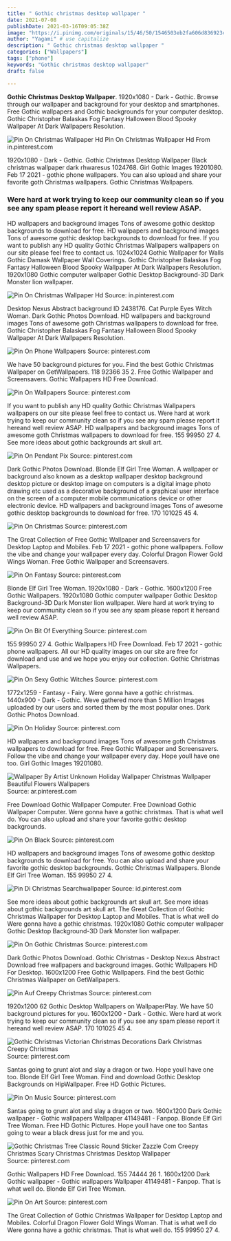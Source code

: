 ```yaml
---
title: " Gothic christmas desktop wallpaper "
date: 2021-07-08
publishDate: 2021-03-16T09:05:38Z
image: "https://i.pinimg.com/originals/15/46/50/1546503eb2fa606d836923c9dd1c3da7.jpg"
author: "Yagami" # use capitalize
description: " Gothic christmas desktop wallpaper "
categories: ["Wallpapers"]
tags: ["phone"]
keywords: "Gothic christmas desktop wallpaper"
draft: false

---
```



**Gothic Christmas Desktop Wallpaper**. 1920x1080 - Dark - Gothic. Browse through our wallpaper and background for your desktop and smartphones. Free Gothic wallpapers and Gothic backgrounds for your computer desktop. Gothic Christopher Balaskas Fog Fantasy Halloween Blood Spooky Wallpaper At Dark Wallpapers Resolution.

![Pin On Christmas Wallpaper Hd](https://i.pinimg.com/originals/03/89/b9/0389b915893e5467b8a45cca290256c0.jpg "Pin On Christmas Wallpaper Hd")
Pin On Christmas Wallpaper Hd From in.pinterest.com


1920x1080 - Dark - Gothic. Gothic Christmas Desktop Wallpaper Black christmas wallpaper dark rhwaresus 1024768. Girl Gothic Images 19201080. Feb 17 2021 - gothic phone wallpapers. You can also upload and share your favorite goth Christmas wallpapers. Gothic Christmas Wallpapers.

### Were hard at work trying to keep our community clean so if you see any spam please report it hereand well review ASAP.

HD wallpapers and background images Tons of awesome gothic desktop backgrounds to download for free. HD wallpapers and background images Tons of awesome gothic desktop backgrounds to download for free. If you want to publish any HD quality Gothic Christmas Wallpapers wallpapers on our site please feel free to contact us. 1024x1024 Gothic Wallpaper for Walls Gothic Damask Wallpaper Wall Coverings. Gothic Christopher Balaskas Fog Fantasy Halloween Blood Spooky Wallpaper At Dark Wallpapers Resolution. 1920x1080 Gothic computer wallpaper Gothic Desktop Background-3D Dark Monster lion wallpaper.


![Pin On Christmas Wallpaper Hd](https://i.pinimg.com/originals/03/89/b9/0389b915893e5467b8a45cca290256c0.jpg "Pin On Christmas Wallpaper Hd")
Source: in.pinterest.com

Desktop Nexus Abstract background ID 2438176. Cat Purple Eyes Witch Woman. Dark Gothic Photos Download. HD wallpapers and background images Tons of awesome goth Christmas wallpapers to download for free. Gothic Christopher Balaskas Fog Fantasy Halloween Blood Spooky Wallpaper At Dark Wallpapers Resolution.

![Pin On Phone Wallpapers](https://i.pinimg.com/originals/ee/1d/07/ee1d0700899f793b74c06f11680a82f2.jpg "Pin On Phone Wallpapers")
Source: pinterest.com

We have 50 background pictures for you. Find the best Gothic Christmas Wallpaper on GetWallpapers. 118 92366 35 2. Free Gothic Wallpaper and Screensavers. Gothic Wallpapers HD Free Download.

![Pin On Wallpapers](https://i.pinimg.com/originals/ad/ae/a1/adaea178baea54eba75489aa88c736e9.jpg "Pin On Wallpapers")
Source: pinterest.com

If you want to publish any HD quality Gothic Christmas Wallpapers wallpapers on our site please feel free to contact us. Were hard at work trying to keep our community clean so if you see any spam please report it hereand well review ASAP. HD wallpapers and background images Tons of awesome goth Christmas wallpapers to download for free. 155 99950 27 4. See more ideas about gothic backgrounds art skull art.

![Pin On Pendant Pix](https://i.pinimg.com/originals/8a/a0/fc/8aa0fcedc9052f3640669a2363fe8c7b.jpg "Pin On Pendant Pix")
Source: pinterest.com

Dark Gothic Photos Download. Blonde Elf Girl Tree Woman. A wallpaper or background also known as a desktop wallpaper desktop background desktop picture or desktop image on computers is a digital image photo drawing etc used as a decorative background of a graphical user interface on the screen of a computer mobile communications device or other electronic device. HD wallpapers and background images Tons of awesome gothic desktop backgrounds to download for free. 170 101025 45 4.

![Pin On Christmas](https://i.pinimg.com/originals/41/c6/d8/41c6d8f96345c69ac84a0010a38adb8d.jpg "Pin On Christmas")
Source: pinterest.com

The Great Collection of Free Gothic Wallpaper and Screensavers for Desktop Laptop and Mobiles. Feb 17 2021 - gothic phone wallpapers. Follow the vibe and change your wallpaper every day. Colorful Dragon Flower Gold Wings Woman. Free Gothic Wallpaper and Screensavers.

![Pin On Fantasy](https://i.pinimg.com/originals/a3/93/b4/a393b494bcbdd931276db02faa3fc16a.jpg "Pin On Fantasy")
Source: pinterest.com

Blonde Elf Girl Tree Woman. 1920x1080 - Dark - Gothic. 1600x1200 Free Gothic Wallpapers. 1920x1080 Gothic computer wallpaper Gothic Desktop Background-3D Dark Monster lion wallpaper. Were hard at work trying to keep our community clean so if you see any spam please report it hereand well review ASAP.

![Pin On Bit Of Everything](https://i.pinimg.com/originals/60/43/e0/6043e0e895a1a9b3920dbece1aa9588b.jpg "Pin On Bit Of Everything")
Source: pinterest.com

155 99950 27 4. Gothic Wallpapers HD Free Download. Feb 17 2021 - gothic phone wallpapers. All our HD quality images on our site are free for download and use and we hope you enjoy our collection. Gothic Christmas Wallpapers.

![Pin On Sexy Gothic Witches](https://i.pinimg.com/originals/2a/22/46/2a2246665b8aae942deff316548904f2.jpg "Pin On Sexy Gothic Witches")
Source: pinterest.com

1772x1259 - Fantasy - Fairy. Were gonna have a gothic christmas. 1440x900 - Dark - Gothic. Weve gathered more than 5 Million Images uploaded by our users and sorted them by the most popular ones. Dark Gothic Photos Download.

![Pin On Holiday](https://i.pinimg.com/originals/0e/c9/d0/0ec9d0dd018ba72a3226d8a62755a240.jpg "Pin On Holiday")
Source: pinterest.com

HD wallpapers and background images Tons of awesome goth Christmas wallpapers to download for free. Free Gothic Wallpaper and Screensavers. Follow the vibe and change your wallpaper every day. Hope youll have one too. Girl Gothic Images 19201080.

![Wallpaper By Artist Unknown Holiday Wallpaper Christmas Wallpaper Beautiful Flowers Wallpapers](https://i.pinimg.com/originals/6a/c2/17/6ac217142afaff43e47361c5c558c96c.jpg "Wallpaper By Artist Unknown Holiday Wallpaper Christmas Wallpaper Beautiful Flowers Wallpapers")
Source: ar.pinterest.com

Free Download Gothic Wallpaper Computer. Free Download Gothic Wallpaper Computer. Were gonna have a gothic christmas. That is what well do. You can also upload and share your favorite gothic desktop backgrounds.

![Pin On Black](https://i.pinimg.com/originals/aa/a3/b2/aaa3b2025240ccee05e0b17255bc56e7.jpg "Pin On Black")
Source: pinterest.com

HD wallpapers and background images Tons of awesome gothic desktop backgrounds to download for free. You can also upload and share your favorite gothic desktop backgrounds. Gothic Christmas Wallpapers. Blonde Elf Girl Tree Woman. 155 99950 27 4.

![Pin Di Christmas Searchwallpaper](https://i.pinimg.com/originals/9a/52/da/9a52da31af911c947955899aaca1ccb6.jpg "Pin Di Christmas Searchwallpaper")
Source: id.pinterest.com

See more ideas about gothic backgrounds art skull art. See more ideas about gothic backgrounds art skull art. The Great Collection of Gothic Christmas Wallpaper for Desktop Laptop and Mobiles. That is what well do Were gonna have a gothic christmas. 1920x1080 Gothic computer wallpaper Gothic Desktop Background-3D Dark Monster lion wallpaper.

![Pin On Gothic Christmas](https://i.pinimg.com/originals/a1/b9/e0/a1b9e0a38edcb853e76b203f4b3b20bb.jpg "Pin On Gothic Christmas")
Source: pinterest.com

Dark Gothic Photos Download. Gothic Christmas - Desktop Nexus Abstract Download free wallpapers and background images. Gothic Wallpapers HD For Desktop. 1600x1200 Free Gothic Wallpapers. Find the best Gothic Christmas Wallpaper on GetWallpapers.

![Pin Auf Creepy Christmas](https://i.pinimg.com/originals/5b/7c/07/5b7c0754d71b6c4bb39bae6e4f0b3dee.png "Pin Auf Creepy Christmas")
Source: pinterest.com

1920x1200 62 Gothic Desktop Wallpapers on WallpaperPlay. We have 50 background pictures for you. 1600x1200 - Dark - Gothic. Were hard at work trying to keep our community clean so if you see any spam please report it hereand well review ASAP. 170 101025 45 4.

![Gothic Christmas Victorian Christmas Decorations Dark Christmas Creepy Christmas](https://i.pinimg.com/originals/b6/16/45/b61645aa472404c970fbdb0a1a5e5ce8.jpg "Gothic Christmas Victorian Christmas Decorations Dark Christmas Creepy Christmas")
Source: pinterest.com

Santas going to grunt alot and slay a dragon or two. Hope youll have one too. Blonde Elf Girl Tree Woman. Find and download Gothic Desktop Backgrounds on HipWallpaper. Free HD Gothic Pictures.

![Pin On Music](https://i.pinimg.com/originals/4c/b9/ad/4cb9ad296bd61bf41ec86af32d5bb948.jpg "Pin On Music")
Source: pinterest.com

Santas going to grunt alot and slay a dragon or two. 1600x1200 Dark Gothic wallpaper - Gothic wallpapers Wallpaper 41149481 - Fanpop. Blonde Elf Girl Tree Woman. Free HD Gothic Pictures. Hope youll have one too Santas going to wear a black dress just for me and you.

![Gothic Christmas Tree Classic Round Sticker Zazzle Com Creepy Christmas Scary Christmas Christmas Desktop Wallpaper](https://i.pinimg.com/originals/86/7d/9f/867d9f988dfb010d7f816f9fe04d64ae.jpg "Gothic Christmas Tree Classic Round Sticker Zazzle Com Creepy Christmas Scary Christmas Christmas Desktop Wallpaper")
Source: pinterest.com

Gothic Wallpapers HD Free Download. 155 74444 26 1. 1600x1200 Dark Gothic wallpaper - Gothic wallpapers Wallpaper 41149481 - Fanpop. That is what well do. Blonde Elf Girl Tree Woman.

![Pin On Art](https://i.pinimg.com/originals/15/46/50/1546503eb2fa606d836923c9dd1c3da7.jpg "Pin On Art")
Source: pinterest.com

The Great Collection of Gothic Christmas Wallpaper for Desktop Laptop and Mobiles. Colorful Dragon Flower Gold Wings Woman. That is what well do Were gonna have a gothic christmas. That is what well do. 155 99950 27 4.

